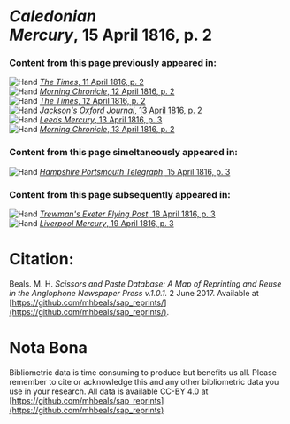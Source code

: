 # *Caledonian Mercury*, 15 April 1816, p. 2  
  
### Content from this page previously appeared in:  
![Hand](http://scissorsandpaste.net/wp-content/uploads/2017/06/smallhandpointer.png) [*The Times*, 11 April 1816, p. 2](https://mhbeals.github.io/sap_html/The-Times/The-Times-11-April-1816-p-2)  
![Hand](http://scissorsandpaste.net/wp-content/uploads/2017/06/smallhandpointer.png) [*Morning Chronicle*, 12 April 1816, p. 2](https://mhbeals.github.io/sap_html/Morning-Chronicle/Morning-Chronicle-12-April-1816-p-2)  
![Hand](http://scissorsandpaste.net/wp-content/uploads/2017/06/smallhandpointer.png) [*The Times*, 12 April 1816, p. 2](https://mhbeals.github.io/sap_html/The-Times/The-Times-12-April-1816-p-2)  
![Hand](http://scissorsandpaste.net/wp-content/uploads/2017/06/smallhandpointer.png) [*Jackson's Oxford Journal*, 13 April 1816, p. 2](https://mhbeals.github.io/sap_html/Jackson's-Oxford-Journal/Jackson's-Oxford-Journal-13-April-1816-p-2)  
![Hand](http://scissorsandpaste.net/wp-content/uploads/2017/06/smallhandpointer.png) [*Leeds Mercury*, 13 April 1816, p. 3](https://mhbeals.github.io/sap_html/Leeds-Mercury/Leeds-Mercury-13-April-1816-p-3)  
![Hand](http://scissorsandpaste.net/wp-content/uploads/2017/06/smallhandpointer.png) [*Morning Chronicle*, 13 April 1816, p. 2](https://mhbeals.github.io/sap_html/Morning-Chronicle/Morning-Chronicle-13-April-1816-p-2)  
  
### Content from this page simeltaneously appeared in:  
![Hand](http://scissorsandpaste.net/wp-content/uploads/2017/06/smallhandpointer.png) [*Hampshire Portsmouth Telegraph*, 15 April 1816, p. 3](https://mhbeals.github.io/sap_html/Hampshire-Portsmouth-Telegraph/Hampshire-Portsmouth-Telegraph-15-April-1816-p-3)  
  
### Content from this page subsequently appeared in:  
![Hand](http://scissorsandpaste.net/wp-content/uploads/2017/06/smallhandpointer.png) [*Trewman's Exeter Flying Post*, 18 April 1816, p. 3](https://mhbeals.github.io/sap_html/Trewman's-Exeter-Flying-Post/Trewman's-Exeter-Flying-Post-18-April-1816-p-3)  
![Hand](http://scissorsandpaste.net/wp-content/uploads/2017/06/smallhandpointer.png) [*Liverpool Mercury*, 19 April 1816, p. 3](https://mhbeals.github.io/sap_html/Liverpool-Mercury/Liverpool-Mercury-19-April-1816-p-3)  


# Citation: 

Beals. M. H. *Scissors and Paste Database: A Map of Reprinting and Reuse in the Anglophone Newspaper Press v.1.0.1.* 2 June 2017. Available at [https://github.com/mhbeals/sap_reprints/](https://github.com/mhbeals/sap_reprints/). 

# Nota Bona

Bibliometric data is time consuming to produce but benefits us all. Please remember to cite or acknowledge this and any other bibliometric data you use in your research. All data is available CC-BY 4.0 at [https://github.com/mhbeals/sap_reprints](https://github.com/mhbeals/sap_reprints)